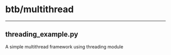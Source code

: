 # btb/multithread

---

## threading_example.py

A simple multithread framework using threading module
